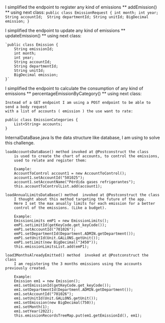 I simplified the endpoint to register any kind of emissions ** addEmission()  ** using next class:
    `public class EmissionRequest {
        int month;
        int year;
        String accountId; 
        String departmentId;
        String unitId;
        BigDecimal emission;
    }`

I simplified the endpoint to update any kind of emissions ** updateEmission()  ** using next class:

    `public class Emission {
        String emissionId;
        int month;
        int year;
        String accountId;
        String departmentId;
        String unitId;
        BigDecimal emission;
    }`

I simplified the endpoint to calculate the consumption of any kind of emissions ** percentageEmissionByCategory()  ** using next class:

    Instead of a GET endpoint I am using a POST endpoint to be able to send a body request
    with a list of accounts ( emission ) the use want to rate: 

    public class EmissionCategories {
        List<String> accounts;
    }



InternalDataBase.java
    Is the data structure like database, I am using to solve this challenge.

    loadAccountsDataBase() method invoked at @Postconstruct the class
        is used to create the chart of accounts, to control the emissions, 
        used to relate and register them:

        Example:
        AccountToControl account1 = new AccountToControl();
        account1.setAccountId("501025");
        account1.setAccountName("Pérdida gases refrigerantes");
        this.accountToControlList.add(account1);
    
    loadAnnualLimitsDataBase() method  invoked at @Postconstruct the class
        I thought about this method targeting the future of the app.
        Here I set the max anually limits for each emission for a better
        control of the emissions. (Like a budget).

        Example:
        EmissionLimits emP1 = new EmissionLimits();
        emP1.setLimitId(getKeyCode.get_keyCode());
        emP1.setAccountId("701026");
        emP1.setDepartmentId(Department.ADMIN.getDepartment());
        emP1.setUnitId(Unit.GALLONS.getUnit());
        emP1.setLimit(new BigDecimal("3450"));
        this.emissionLimitsList.add(emP1);

    load3MonthsAlreadyEmitted() method  invoked at @Postconstruct the class
        I am registering the 3 months emissions using the accounts previously created.

        Example:
        Emission em1 = new Emission();
        em1.setEmissionId(getKeyCode.get_keyCode());
        em1.setDepartmentId(Department.ADMIN.getDepartment());
        em1.setAccountId("701026");
        em1.setUnitId(Unit.GALLONS.getUnit());
        em1.setEmission(new BigDecimal(750));
        em1.setMonth(1);
        em1.setYear(2022);
        this.emissionRecordsTreeMap.put(em1.getEmissionId(), em1);

